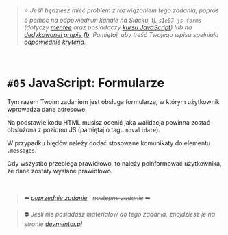 > :star: *Jeśli będziesz mieć problem z rozwiązaniem tego zadania, poproś o pomoc na odpowiednim kanale na Slacku, tj. `s1e07-js-forms` (dotyczy [mentee](https://devmentor.pl/mentoring-javascript/) oraz posiadaczy [kursu JavaScript](https://devmentor.pl/p/javascript-for-beginners/)) lub na [dedykowanej grupie fb](https://www.facebook.com/groups/155234921740033). Pamiętaj, aby treść Twojego wpisu spełniała [odpowiednie kryteria](https://devmentor.pl/jak-prosic-o-pomoc/).*

&nbsp;

# `#05` JavaScript: Formularze


Tym razem Twoim zadaniem jest obsługa formularza, w którym użytkownik wprowadza dane adresowe.

Na podstawie kodu HTML musisz ocenić jaka walidacja powinna zostać obsłużona z poziomu JS (pamiętaj o tagu `novalidate`).

W przypadku błędów należy dodać stosowane komunikaty do elementu `.messages`.

Gdy wszystko przebiega prawidłowo, to należy poinformować użytkownika, że dane zostały wysłane prawidłowo.



&nbsp;

> :arrow_left: [*poprzednie zadanie*](./../04) | ~~*następne zadanie*~~ :arrow_right:

> :no_entry: *Jeśli nie posiadasz materiałów do tego zadania, znajdziesz je na stronie [devmentor.pl](https://devmentor.pl/p/js-basics/)*
